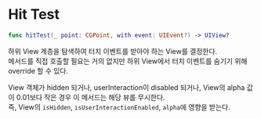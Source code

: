 # Hit Test

```swift
func hitTest(_ point: CGPoint, with event: UIEvent?) -> UIView?
```

하위 View 계층을 탐색하여 터치 이벤트를 받아야 하는 View를 결정한다.  
메서드를 직접 호출할 필요는 거의 없지만 하위 View에서 터치 이벤트를 숨기기 위해 override 할 수 있다.

View 객체가 hidden 되거나, userInteraction이 disabled 되거나, View의 alpha 값이 0.01보다 작은 경우 이 메서드는 해당 뷰를 무시한다.  
즉, View의 `isHidden`, `isUserInteractionEnabled`, `alpha`에 영향을 받는다.
